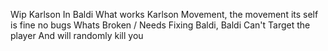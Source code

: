 Wip Karlson In Baldi
	What works
		Karlson Movement, the movement its self is fine no bugs
	Whats Broken / Needs Fixing
		Baldi, Baldi Can't Target the player And will randomly kill you

